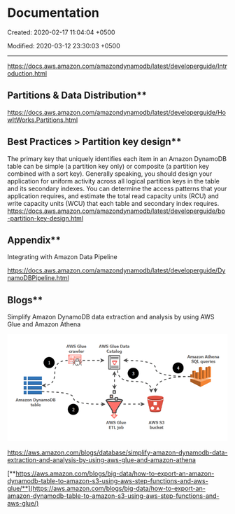 # Documentation

Created: 2020-02-17 11:04:04 +0500

Modified: 2020-03-12 23:30:03 +0500

---

<https://docs.aws.amazon.com/amazondynamodb/latest/developerguide/Introduction.html>

## Partitions & Data Distribution**

<https://docs.aws.amazon.com/amazondynamodb/latest/developerguide/HowItWorks.Partitions.html>

## Best Practices > Partition key design**

The primary key that uniquely identifies each item in an Amazon DynamoDB table can be simple (a partition key only) or composite (a partition key combined with a sort key).
Generally speaking, you should design your application for uniform activity across all logical partition keys in the table and its secondary indexes. You can determine the access patterns that your application requires, and estimate the total read capacity units (RCU) and write capacity units (WCU) that each table and secondary index requires.
<https://docs.aws.amazon.com/amazondynamodb/latest/developerguide/bp-partition-key-design.html>

## Appendix**

Integrating with Amazon Data Pipeline

<https://docs.aws.amazon.com/amazondynamodb/latest/developerguide/DynamoDBPipeline.html>

## Blogs**

Simplify Amazon DynamoDB data extraction and analysis by using AWS Glue and Amazon Athena

![image](media/AWS-DynamoDB_Documentation-image1.gif)

<https://aws.amazon.com/blogs/database/simplify-amazon-dynamodb-data-extraction-and-analysis-by-using-aws-glue-and-amazon-athena>

[**https://aws.amazon.com/blogs/big-data/how-to-export-an-amazon-dynamodb-table-to-amazon-s3-using-aws-step-functions-and-aws-glue/**](https://aws.amazon.com/blogs/big-data/how-to-export-an-amazon-dynamodb-table-to-amazon-s3-using-aws-step-functions-and-aws-glue/)

